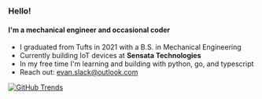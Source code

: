 ### Hello!

#### I'm a mechanical engineer and occasional coder

- I graduated from Tufts in 2021 with a B.S. in Mechanical Engineering
- Currently building IoT devices at **Sensata Technologies** 
- In my free time I'm learning and building with python, go, and typescript
- Reach out: [evan.slack@outlook.com](evan.slack@outlook.com)


[![GitHub Trends](https://api.githubtrends.io/user/svg/evanofslack/langs?time_range=one_year&include_private=True&theme=dark)](https://githubtrends.io)
